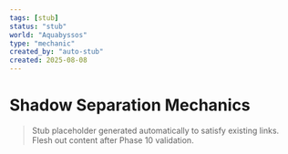 ```yaml
---
tags: [stub]
status: "stub"
world: "Aquabyssos"
type: "mechanic"
created_by: "auto-stub"
created: 2025-08-08
---
```


# Shadow Separation Mechanics

> Stub placeholder generated automatically to satisfy existing links. Flesh out content after Phase 10 validation.

